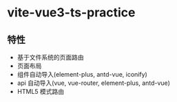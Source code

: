 # vite-vue3-ts-practice

## 特性

- 基于文件系统的页面路由
- 页面布局
- 组件自动导入(element-plus, antd-vue, iconify)
- api 自动导入(vue, vue-router, element-plus, antd-vue)
- HTML5 模式路由
